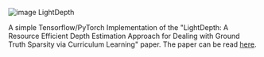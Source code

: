 ![image](https://github.com/fatemehkarimii/LightDepth/assets/49230804/4c112023-5593-484e-822d-ef6a161ec077) LightDepth

A simple Tensorflow/PyTorch Implementation of the "LightDepth: A Resource Efficient Depth Estimation Approach for Dealing with Ground Truth Sparsity via Curriculum Learning" paper. The paper can be read [here](https://arxiv.org/abs/2211.08608).
